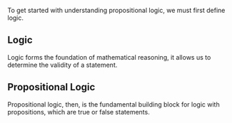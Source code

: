 To get started with understanding propositional logic, we must first define logic.

## Logic
Logic forms the foundation of mathematical reasoning, it allows us to determine the validity of a statement.

## Propositional Logic
Propositional logic, then, is the fundamental building block for logic with propositions, which are true or false statements.

